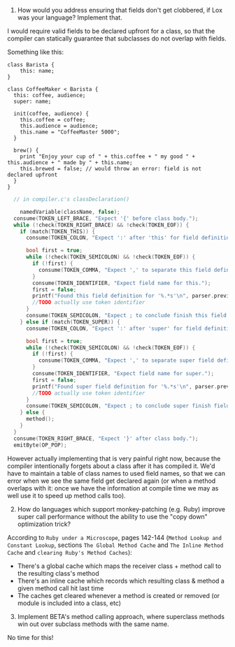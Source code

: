 1. How would you address ensuring that fields don't get clobbered, if Lox was your language? Implement that.

I would require valid fields to be declared upfront for a class, so that the compiler can statically guarantee that subclasses do not overlap with fields.

Something like this:
```lox
class Barista {
    this: name;
}

class CoffeeMaker < Barista {
  this: coffee, audience;
  super: name;

  init(coffee, audience) {
    this.coffee = coffee;
    this.audience = audience;
    this.name = "CoffeeMaster 5000";
  }

  brew() {
    print "Enjoy your cup of " + this.coffee + " my good " + this.audience + " made by " + this.name;
    this.brewed = false; // would throw an error: field is not declared upfront
  }
}
```

```c
  // in compiler.c's classDeclaration()

    namedVariable(className, false);
  consume(TOKEN_LEFT_BRACE, "Expect '{' before class body.");
  while (!check(TOKEN_RIGHT_BRACE) && !check(TOKEN_EOF)) {
    if (match(TOKEN_THIS)) {
      consume(TOKEN_COLON, "Expect ':' after 'this' for field definition.");

      bool first = true;
      while (!check(TOKEN_SEMICOLON) && !check(TOKEN_EOF)) {
        if (!first) {
          consume(TOKEN_COMMA, "Expect ',' to separate this field definitions.");
        }
        consume(TOKEN_IDENTIFIER, "Expect field name for this.");
        first = false;
        printf("Found this field definition for '%.*s'\n", parser.previous.length, parser.previous.start);
        //TODO actually use token identifier
      }
      consume(TOKEN_SEMICOLON, "Expect ; to conclude finish this field definition");
    } else if (match(TOKEN_SUPER)) {
      consume(TOKEN_COLON, "Expect ':' after 'super' for field definition.");

      bool first = true;
      while (!check(TOKEN_SEMICOLON) && !check(TOKEN_EOF)) {
        if (!first) {
          consume(TOKEN_COMMA, "Expect ',' to separate super field definitions.");
        }
        consume(TOKEN_IDENTIFIER, "Expect field name for super.");
        first = false;
        printf("Found super field definition for '%.*s'\n", parser.previous.length, parser.previous.start);
        //TODO actually use token identifier
      }
      consume(TOKEN_SEMICOLON, "Expect ; to conclude super finish field definition");
    } else {
      method();
    }
  }
  consume(TOKEN_RIGHT_BRACE, "Expect '}' after class body.");
  emitByte(OP_POP);
```

However actually implementing that is very painful right now, because the compiler intentionally forgets about a class after it has compiled it. We'd have to maintain a table of class names to used field names, so that we can error when we see the same field get declared again (or when a method overlaps with it: once we have the information at compile time we may as well use it to speed up method calls too).

2. How do languages which support monkey-patching (e.g. Ruby) improve super call performance without the ability to use the "copy down" optimization trick?

According to `Ruby under a Microscope`, pages 142-144 (`Method Lookup and Constant Lookup`, sections `The Global Method Cache` and `The Inline Method Cache` and `clearing Ruby's Method Caches`):

* There's a global cache which maps the receiver class + method call to the resulting class's method
* There's an inline cache which records which resulting class & method a given method call hit last time
* The caches get cleared whenever a method is created or removed (or module is included into a class, etc)

3. Implement BETA's method calling approach, where superclass methods win out over subclass methods with the same name.

No time for this!
